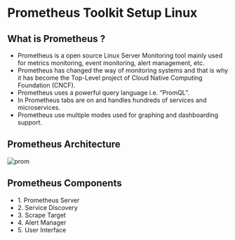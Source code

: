 # Prometheus Toolkit Setup Linux

## What is Prometheus ?
<ul>
  <li>Prometheus is a open source Linux Server Monitoring tool mainly used for metrics monitoring, event monitoring, alert management, etc.</li>
  <li>Prometheus has changed the way of monitoring systems and that is why it has become the Top-Level project of Cloud Native Computing Foundation (CNCF).</li>
  <li>Prometheus uses a powerful query language i.e. “PromQL”.</li>
  <li>In Prometheus tabs are on and handles hundreds of services and microservices.</li>
  <li>Prometheus use multiple modes used for graphing and dashboarding support.</li>
</ul>

## Prometheus Architecture

 ![prom](https://github.com/user-attachments/assets/0b97ce7e-71d7-47a5-9326-cc526e5493c2)

 ## Prometheus Components
 <ul>
   <li>1. Prometheus Server</li>
   <li>2. Service Discovery</li>
   <li>3. Scrape Target</li>
   <li>4. Alert Manager</li>
   <li>5. User Interface</li>
 </ul>
